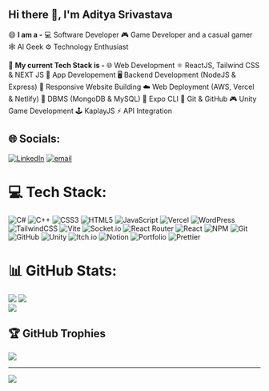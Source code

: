 ## Hi there 👋, I'm Aditya Srivastava

😄 **I am a -**
    💻 Software Developer
    🎮 Game Developer and a casual gamer
    🕸️ AI Geek
    ⚙️ Technology Enthusiast

🌱 **My current Tech Stack is -**
    🌐 Web Development 
    ⚛️ ReactJS, Tailwind CSS & NEXT JS
    📱 App Developement
    🖥️ Backend Development (NodeJS & Express)
    🦄 Responsive Website Building
    ☁️ Web Deployment (AWS, Vercel & Netlify)
    📅 DBMS (MongoDB & MySQL)
    🔼 Expo CLI
    🚀 Git & GitHub
    🎮 Unity Game Development
    🕹️ KaplayJS
    ⚡ API Integration 

## 🌐 Socials:
[![LinkedIn](https://img.shields.io/badge/LinkedIn-%230077B5.svg?logo=linkedin&logoColor=white)](https://linkedin.com/in/aditya2317) [![email](https://img.shields.io/badge/Email-D14836?logo=gmail&logoColor=white)](mailto:adityaxia9237@gmail.com) 

# 💻 Tech Stack:
![C#](https://img.shields.io/badge/c%23-%23239120.svg?style=for-the-badge&logo=csharp&logoColor=white) ![C++](https://img.shields.io/badge/c++-%2300599C.svg?style=for-the-badge&logo=c%2B%2B&logoColor=white) ![CSS3](https://img.shields.io/badge/css3-%231572B6.svg?style=for-the-badge&logo=css3&logoColor=white) ![HTML5](https://img.shields.io/badge/html5-%23E34F26.svg?style=for-the-badge&logo=html5&logoColor=white) ![JavaScript](https://img.shields.io/badge/javascript-%23323330.svg?style=for-the-badge&logo=javascript&logoColor=%23F7DF1E) ![Vercel](https://img.shields.io/badge/vercel-%23000000.svg?style=for-the-badge&logo=vercel&logoColor=white) ![WordPress](https://img.shields.io/badge/WordPress-%23117AC9.svg?style=for-the-badge&logo=WordPress&logoColor=white) ![TailwindCSS](https://img.shields.io/badge/tailwindcss-%2338B2AC.svg?style=for-the-badge&logo=tailwind-css&logoColor=white) ![Vite](https://img.shields.io/badge/vite-%23646CFF.svg?style=for-the-badge&logo=vite&logoColor=white) ![Socket.io](https://img.shields.io/badge/Socket.io-black?style=for-the-badge&logo=socket.io&badgeColor=010101) ![React Router](https://img.shields.io/badge/React_Router-CA4245?style=for-the-badge&logo=react-router&logoColor=white) ![React](https://img.shields.io/badge/react-%2320232a.svg?style=for-the-badge&logo=react&logoColor=%2361DAFB) ![NPM](https://img.shields.io/badge/NPM-%23CB3837.svg?style=for-the-badge&logo=npm&logoColor=white) ![Git](https://img.shields.io/badge/git-%23F05033.svg?style=for-the-badge&logo=git&logoColor=white) ![GitHub](https://img.shields.io/badge/github-%23121011.svg?style=for-the-badge&logo=github&logoColor=white) ![Unity](https://img.shields.io/badge/unity-%23000000.svg?style=for-the-badge&logo=unity&logoColor=white) ![Itch.io](https://img.shields.io/badge/Itch-%23FF0B34.svg?style=for-the-badge&logo=Itch.io&logoColor=white) ![Notion](https://img.shields.io/badge/Notion-%23000000.svg?style=for-the-badge&logo=notion&logoColor=white) ![Portfolio](https://img.shields.io/badge/Portfolio-%23000000.svg?style=for-the-badge&logo=firefox&logoColor=#FF7139) ![Prettier](https://img.shields.io/badge/prettier-%23F7B93E.svg?style=for-the-badge&logo=prettier&logoColor=black)
# 📊 GitHub Stats:
![](https://github-readme-stats.vercel.app/api?username=adityasriv2317&theme=merko&hide_border=false&include_all_commits=true&count_private=false)
![](https://github-readme-stats.vercel.app/api/top-langs/?username=adityasriv2317&theme=merko&hide_border=false&include_all_commits=true&count_private=false&layout=compact)<br/>
![](https://nirzak-streak-stats.vercel.app/?user=adityasriv2317&theme=merko&hide_border=false)<br/>

## 🏆 GitHub Trophies
![](https://github-profile-trophy.vercel.app/?username=adityasriv2317&theme=merko&no-frame=false&no-bg=true&margin-w=4)

---
[![](https://visitcount.itsvg.in/api?id=adityasriv2317&icon=0&color=0)](https://visitcount.itsvg.in)

<!-- Proudly created with GPRM ( https://gprm.itsvg.in ) -->
    
<!--    
🔹 Passionate about building scalable applications and interactive experiences.
🔹 Experienced in [List Key Technologies, e.g., React.js, Node.js, Spring Boot, WinUI 3, Unity].
🔹 Currently working on [Your Current Project, e.g., a task manager app, a game].
🔹 Exploring [Your Learning Focus, e.g., AI integrations, WebAssembly].
-->
<!--
**adityasriv2317/adityasriv2317** is a ✨ _special_ ✨ repository because its `README.md` (this file) appears on your GitHub profile.

Here are some ideas to get you started:

- 🔭 I’m currently working on ...
- 🌱 I’m currently learning ...
- 👯 I’m looking to collaborate on ...
- 🤔 I’m looking for help with ...
- 💬 Ask me about ...
- 📫 How to reach me: ...
- 😄 Pronouns: ...
- ⚡ Fun fact: ...
-->
